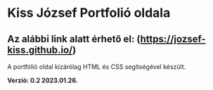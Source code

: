 # Kiss József Portfolió oldala

## Az alábbi link alatt érhető el: (https://jozsef-kiss.github.io/)

A portfólió oldal kizárólag HTML és CSS segítségével készült.

**Verzió: 0.2 2023.01.26.**